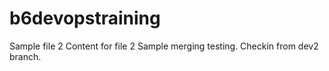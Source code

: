 # b6devopstraining
Sample file 2
Content for file 2
Sample merging testing. Checkin from dev2 branch.